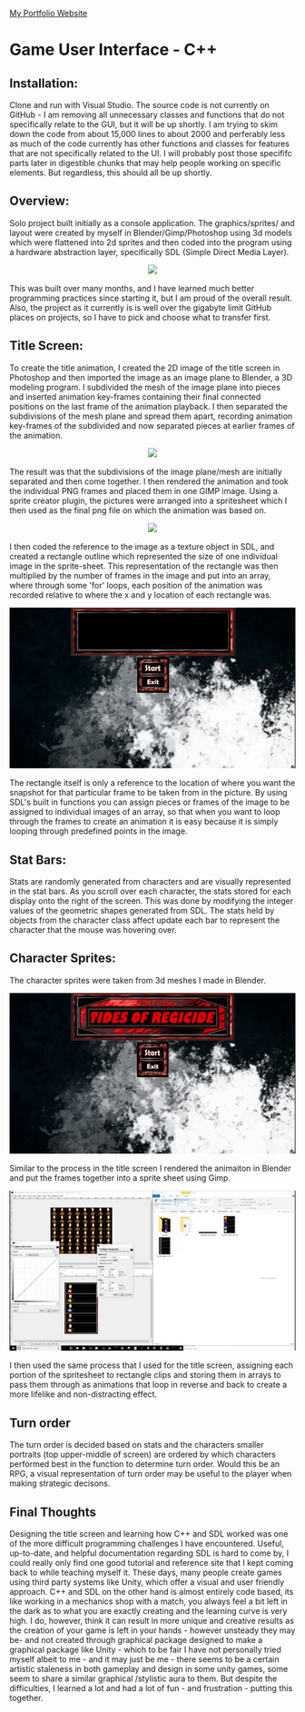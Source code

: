 <a href="http://www.robertmisener.com"> My Portfolio Website </a>

# Game User Interface - C++

## Installation:
Clone and run with Visual Studio. The source code is not currently on GitHub - I am removing all unnecessary classes and functions that do not specifically
relate to the GUI, but it will be up shortly. I am trying to skim down the code from about 15,000 lines to about 2000 and perferably less as much of the code currently has other
functions and classes for features that are not specifically related to the UI. I will probably post those specififc parts later in digestible chunks that may help people working on specific elements. But regardless, this should all be up shortly.

## Overview: 
Solo project built initially as a console application. The graphics/sprites/ and layout were created by myself in Blender/Gimp/Photoshop using 
3d models which were flattened into 2d sprites and then coded into the program using a hardware abstraction layer, specifically SDL (Simple Direct Media Layer).



<p align="center"> <https://www.libsdl.org/download-2.0.php"> <img width = "300px" src="https://upload.wikimedia.org/wikipedia/ru/2/26/SDL_logo.png" /> </a> </p>

This was built over many months, and I have learned much better programming practices since starting it, but I am proud of the overall result. Also, the project as it currently is is well over the gigabyte limit GitHub places on projects, so I have to pick and choose what to transfer first.

## Title Screen:
<p>  To create the title animation, I created the 2D image of the title screen in Photoshop and then imported the image as an image plane to Blender, a 3D modeling program. I subdivided the mesh
of the image plane into pieces and inserted animation key-frames containing their final connected positions on the last frame of the animation playback. I then separated the subdivisions of the mesh
plane and spread them apart, recording animation key-frames of the subdivided and now separated pieces at earlier frames of the animation. </p>

<p align="center"> <a href="https://www.blender.org"> <img width = "400px" src="https://download.blender.org/institute/logos/blender-socket.png" /> </a> </p>

<p> The result was that the subdivisions of the image plane/mesh are initially
separated and then come together. I then rendered the animation and took the individual PNG frames and placed them in one GIMP image. Using a sprite creator plugin, the pictures were arranged into
a spritesheet which I then used as the final png file on which the animation was based on. </p>

<p align="center"> <a href="https://gimp.org"> <img width = "400px" src="https://charitycatalogue.com/wp-content/uploads/2017/04/gimp-logo-1-1024x482.png" /> </a> </p>


<p> 
I then coded the reference to the image as a texture object in SDL, and created a rectangle outline which represented the size of
one individual image in the sprite-sheet.  This representation of the rectangle was then multiplied by the number of frames in the image and put into an array, where through some 'for' loops, each position
of the animation was recorded relative to where the x and y location of each rectangle was. 
</p>

<p align="center"> <img src="https://github.com/RobMisener/Game-User-Interface/raw/master/ReadMeImages/torRAM4.gif" /> </p>

<p>
The rectangle itself is only a reference to the location of where you want the snapshot for that particular frame to be taken from in the picture.
By using SDL's built in functions you can assign pieces or frames of the image to be assigned to individual images of an array, so that when you want to loop through the frames to
create an animation it is easy because it is simply looping through predefined points in the image.
</p>

## Stat Bars:
Stats are randomly generated from characters and are visually represented in the stat bars. As you scroll over each character, the stats stored for each
display onto the right of the screen. This was done by modifying the integer values of the geometric shapes generated from SDL. The stats held by objects from the character class
affect update each bar to represent the character that the mouse was hovering over.

## Character Sprites:
The character sprites were taken from 3d meshes I made in Blender. 

<p align="center"> <img src="https://github.com/RobMisener/Game-User-Interface/raw/master/ReadMeImages/torRAM3.gif" /> </p>

Similar to the process in the title screen I rendered the animaiton in Blender and put the frames together into a sprite sheet using Gimp. 

<p align="center"> <img src="https://github.com/RobMisener/Game-User-Interface/raw/master/ReadMeImages/torRAM2.gif" /> </p>

 I then used the same process
that I used for the title screen, assigning each portion of the spritesheet to rectangle clips and storing them in arrays to pass them through as animations that loop in reverse and back to create a more lifelike and non-distracting effect. 

## Turn order 
The turn order is decided based on stats and the characters smaller portraits (top upper-middle of screen) are ordered by which characters performed best in the function to determine turn order. Would this be an RPG, a visual representation of turn order may be useful to the player when making strategic decisons.

## Final Thoughts
Designing the title screen and learning how C++ and SDL worked was one of the more difficult programming challenges I have encountered. Useful, up-to-date, and helpful documentation regarding SDL is hard to come by, I could really only find one good tutorial and reference site that I kept coming back to while teaching myself it. These days, many people create games using third party systems like Unity, which offer a visual and user friendly approach. C++ and SDL on the other hand is almost entirely code based, its like working in a mechanics shop with a match, you always feel a bit left in the dark as to what you are exactly creating and the learning curve is very high. I do, however, think it can result in more unique and creative results as the creation of your game is left in your hands - however unsteady they may be- and not created through graphical package designed to make a graphical package like Unity - which to be fair I have not personally tried myself albeit to me - and it may just be me - there seems to be a certain artistic staleness in both gameplay and design in some unity games, some seem to share  a similar graphical /stylistic aura to them. But despite the difficulties, I learned a lot and had a lot of fun - and frustration - putting this together.
